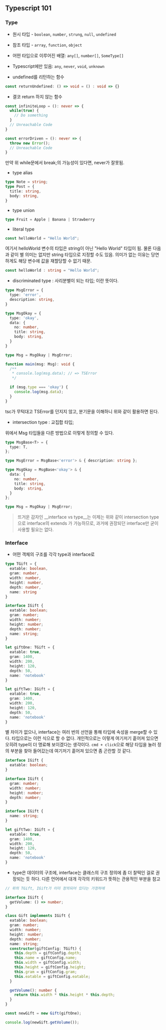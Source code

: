 ## Typescript 101


### Type


- 원시 타입 - `boolean`, `number`, `strung`, `null`, `undefined`


- 참조 타입 - `array`, `function`, `object`


- 어떤 타입으로 이루어진 배열: `any[]`, `number[]`, `SomeType[]`


- Typescript에만 있음: `any`, `never`, `void`, `unknown`


- undefined를 리턴하는 함수

```ts
const returnUndefined: () => void = () : void => {}
```


- 결코 return 하지 않는 함수

```ts
const infiniteLoop = (): never => {
  while(true) {
    // Do something
  }
  // Unreachable Code
}
```
```ts
const errorDriven = (): never => {
  throw new Error();
  // Unreachable Code
}
```
만약 위 while문에서 break;의 가능성이 있다면, never가 잘못됨.


- type alias

```ts
type Note = string;
type Post = {
  title: string,
  body: string,
}
```


- type union

```ts
type Fruit = Apple | Banana | Strawberry
```


- literal type

```ts
const helloWorld = "Hello World";
```
여기서 helloWorld 변수의 타입은 string이 아닌 "Hello World" 타입이 됨.
물론 다음과 같이 별 의미는 없지만 string 타입으로 지정할 수도 있음. 의미가 없는 이유는 당연하게도 해당 변수에 값을 재할당할 수 없기 때문.

```ts
const helloWorld : string = "Hello World";
```


- discriminated type : 사리분별이 되는 타입; 이란 뜻이다.

```ts
type MsgError = {
  type: 'error',
  description: string,
}

type MsgOkay = {
  type: 'okay',
  data: {
    no: number,
    title: string,
    body: string,
  }
}

type Msg = MsgOkay | MsgError;

function main(msg: Msg): void {
  /**
   * console.log(msg.data); // => TSError
   */

  if (msg.type === 'okay') {
    console.log(msg.data);
  }
}
```
tsc가 무턱대고 TSError를 던지지 않고, 분기문을 이해하니 위와 같이 활용하면 된다. 


- intersection type : 교집합 타입; 

위에서 Msg 타입들을 다른 방법으로 이렇게 정의할 수 있다.
```ts
type MsgBase<T> = {
  type: T,
};

type MsgError = MsgBase<'error'> & { description: string };

type MsgOkay = MsgBase<'okay'> & {
  data: {
    no: number,
    title: string,  
    body: string,
  }
};

type Msg = MsgOkay | MsgError;
```

> 뜨거운 감자인 __interface vs type__는 이제는 위와 같이 intersection type으로 interface의 extends 가 가능하므로, 과거에 권장되던 interface만 굳이 사용할 필요는 없다.


### Interface

- 어떤 객체의 구조를 각각 type과 interface로 

```ts
type TGift = {
  eatable: boolean,
  gram: number,
  width: number,
  height: number,
  depth: number,
  name: string
}

interface IGift {
  eatable: boolean;
  gram: number;
  width: number;
  height: number;
  depth: number;
  name: string;
}

let giftOne: TGift = {
  eatable: true,
  gram: 1400,
  width: 200,
  height: 120,
  depth: 50,
  name: 'notebook'
}

let giftTwo: IGift = {
  eatable: true,
  gram: 1400,
  width: 200,
  height: 120,
  depth: 50,
  name: 'notebook'
}
```
별 차이가 없으나, interface는 여러 번의 선언을 통해 타입에 속성을 merge할 수 있다. 타입으로는 이런 식으로 할 수 없다. 개인적으로는 이렇게 여기저기 흩어져 있으면 오히려 type이 더 명료해 보이겠다는 생각이다. `cmd + click`으로 해당 타입을 눌러 정의 부분을 찾아 들어갔는데 여기저기 흩어져 있으면 좀 곤란할 것 같다.

```ts
interface IGift {
  eatable: boolean;
}

interface IGift {
  gram: number;
  width: number;
  height: number;
  depth: number;
}

interface IGift {
  name: string;
}

let giftTwo: IGift = {
  eatable: true,
  gram: 1400,
  width: 200,
  height: 120,
  depth: 50,
  name: 'notebook'
}
```

- type은 데이터의 구조에, interface는 클래스의 구조 정의에 좀 더 찰떡인 걸로 권장되는 듯 하다. 다른 언어에서 대개 각각의 키워드가 뜻하는 관용적인 부분을 참고

```ts
// 위의 TGift, IGift가 이미 정의되어 있다는 가정하에

interface IGift {
  getVolume: () => number;
}

class Gift implements IGift {
  eatable: boolean;
  gram: number;
  width: number;
  height: number;
  depth: number;
  name: string;
  constructor(giftConfig: TGift) {
    this.depth = giftConfig.depth;
    this.name = giftConfig.name;
    this.width = giftConfig.width;
    this.height = giftConfig.height;
    this.gram = giftConfig.gram;
    this.eatable = giftConfig.eatable;
  }

  getVolume(): number {
    return this.width * this.height * this.depth;
  }
}

const newGift = new Gift(giftOne);

console.log(newGift.getVolume());
```